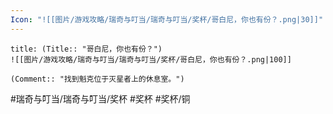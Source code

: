 ```yaml
---
Icon: "![[图片/游戏攻略/瑞奇与叮当/瑞奇与叮当/奖杯/哥白尼，你也有份？.png|30]]"
---
```

```ad-common-bronze-trophy
title: (Title:: "哥白尼，你也有份？")
![[图片/游戏攻略/瑞奇与叮当/瑞奇与叮当/奖杯/哥白尼，你也有份？.png|100]]

(Comment:: "找到魁克位于灭星者上的休息室。")
```

#瑞奇与叮当/瑞奇与叮当/奖杯 #奖杯 #奖杯/铜

